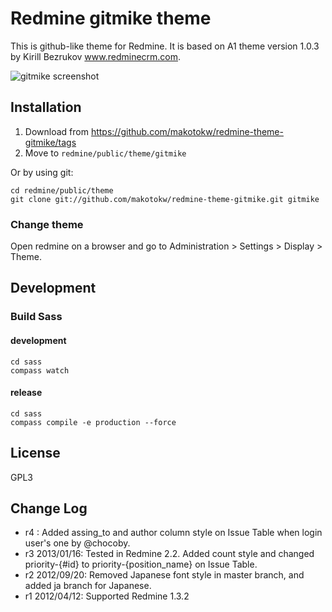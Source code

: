 Redmine gitmike theme
==============

This is github-like theme for Redmine. 
It is based on A1 theme version 1.0.3 by Kirill Bezrukov www.redminecrm.com.

[screenshot1]: http://dl.dropbox.com/u/8932138/screenshot/gitmike/gitmike_20120409.jpg "gitmike screenshot"

![gitmike screenshot][screenshot1]

## Installation

1. Download from https://github.com/makotokw/redmine-theme-gitmike/tags
1. Move to `redmine/public/theme/gitmike`

Or by using git:

```
cd redmine/public/theme
git clone git://github.com/makotokw/redmine-theme-gitmike.git gitmike
```

### Change theme

Open redmine on a browser and go to Administration > Settings > Display > Theme.

## Development

### Build Sass

#### development

```
cd sass
compass watch
```

#### release

```
cd sass
compass compile -e production --force
```

## License

GPL3

## Change Log

* r4 : Added assing_to and author column style on Issue Table when login user's one by @chocoby.
* r3 2013/01/16: Tested in Redmine 2.2. Added count style and changed priority-{#id} to priority-{position_name} on Issue Table.
* r2 2012/09/20: Removed Japanese font style in master branch, and added ja branch for Japanese.
* r1 2012/04/12: Supported Redmine 1.3.2 
